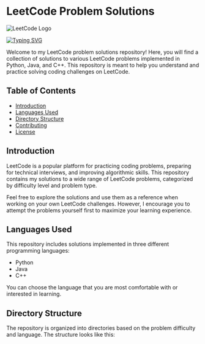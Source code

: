 # LeetCode Problem Solutions

![LeetCode Logo](https://leetcode.com/static/images/logos/leetcode-logo.png)

[![Typing SVG](https://readme-typing-svg.demolab.com?font=Fira+Code&pause=1000&color=B6F707&width=435&lines=Welcome+to+My+LeetCode+Repo.;These+are+my+personal+solutions)](https://git.io/typing-svg)

Welcome to my LeetCode problem solutions repository! Here, you will find a collection of solutions to various LeetCode problems implemented in Python, Java, and C++. This repository is meant to help you understand and practice solving coding challenges on LeetCode.

## Table of Contents
- [Introduction](#introduction)
- [Languages Used](#languages-used)
- [Directory Structure](#directory-structure)
- [Contributing](#contributing)
- [License](#license)

## Introduction
LeetCode is a popular platform for practicing coding problems, preparing for technical interviews, and improving algorithmic skills. This repository contains my solutions to a wide range of LeetCode problems, categorized by difficulty level and problem type.

Feel free to explore the solutions and use them as a reference when working on your own LeetCode challenges. However, I encourage you to attempt the problems yourself first to maximize your learning experience.

## Languages Used
This repository includes solutions implemented in three different programming languages:

- Python
- Java
- C++

You can choose the language that you are most comfortable with or interested in learning.

## Directory Structure
The repository is organized into directories based on the problem difficulty and language. The structure looks like this:

